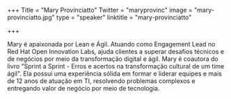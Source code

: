 +++
Title = "Mary Provinciatto"
Twitter = "maryprovinc"
image = "mary-provinciatto.jpg"
type = "speaker"
linktitle = "mary-provinciatto"

+++

Mary é apaixonada por Lean e Ágil. Atuando como Engagement Lead no Red Hat Open Innovation Labs, ajuda clientes a superar desafios técnicos e de negócios por meio da transformação digital e ágil. Mary é coautora do livro "Sprint a Sprint - Erros e acertos na transformação cultural de um time ágil". Ela possui uma experiência sólida em formar e liderar equipes e mais de 12 anos de atuação em TI, resolvendo problemas complexos e entregando valor de negócio por meio de tecnologia.
